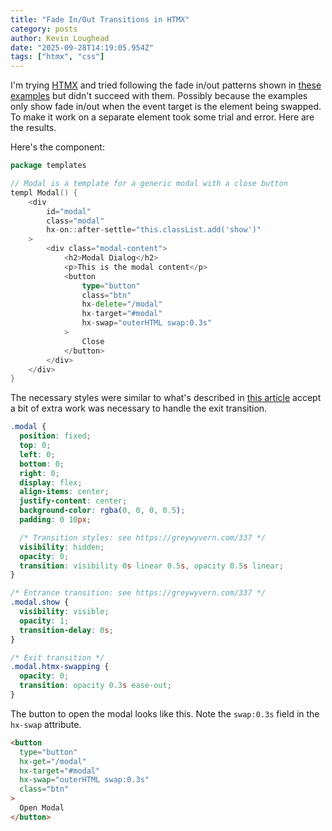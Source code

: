 ```yaml
---
title: "Fade In/Out Transitions in HTMX"
category: posts
author: Kevin Loughead
date: "2025-09-28T14:19:05.954Z"
tags: ["htmx", "css"]
---
```


I'm trying [HTMX](https://htmx.org) and tried following the fade in/out patterns shown in [these examples](https://htmx.org/examples/animations/) but didn't succeed with them. Possibly because the examples only show fade in/out when the event target is the element being swapped. To make it work on a separate element took some trial and error. Here are the results.

Here's the component:

```go
package templates

// Modal is a template for a generic modal with a close button
templ Modal() {
	<div
		id="modal"
		class="modal"
		hx-on::after-settle="this.classList.add('show')"
	>
		<div class="modal-content">
			<h2>Modal Dialog</h2>
			<p>This is the modal content</p>
			<button
				type="button"
				class="btn"
				hx-delete="/modal"
				hx-target="#modal"
				hx-swap="outerHTML swap:0.3s"
			>
				Close
			</button>
		</div>
	</div>
}
```

The necessary styles were similar to what's described in [this article](https://greywyvern.com/337) accept a bit of extra work was necessary to handle the exit transition.

```css
.modal {
  position: fixed;
  top: 0;
  left: 0;
  bottom: 0;
  right: 0;
  display: flex;
  align-items: center;
  justify-content: center;
  background-color: rgba(0, 0, 0, 0.5);
  padding: 0 10px;

  /* Transition styles: see https://greywyvern.com/337 */
  visibility: hidden;
  opacity: 0;
  transition: visibility 0s linear 0.5s, opacity 0.5s linear;
}

/* Entrance transition: see https://greywyvern.com/337 */
.modal.show {
  visibility: visible;
  opacity: 1;
  transition-delay: 0s;
}

/* Exit transition */
.modal.htmx-swapping {
  opacity: 0;
  transition: opacity 0.3s ease-out;
}
```

The button to open the modal looks like this. Note the `swap:0.3s` field in the `hx-swap` attribute.

```html
<button
  type="button"
  hx-get="/modal"
  hx-target="#modal"
  hx-swap="outerHTML swap:0.3s"
  class="btn"
>
  Open Modal
</button>
```